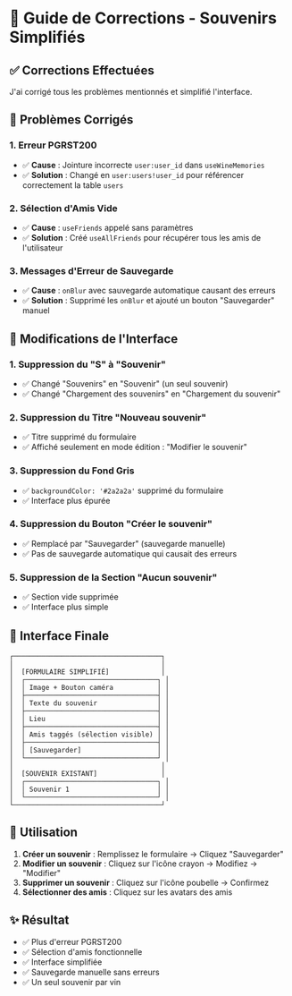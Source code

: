 # 🍷 Guide de Corrections - Souvenirs Simplifiés

## ✅ **Corrections Effectuées**

J'ai corrigé tous les problèmes mentionnés et simplifié l'interface.

## 🔧 **Problèmes Corrigés**

### **1. Erreur PGRST200**
- ✅ **Cause** : Jointure incorrecte `user:user_id` dans `useWineMemories`
- ✅ **Solution** : Changé en `user:users!user_id` pour référencer correctement la table `users`

### **2. Sélection d'Amis Vide**
- ✅ **Cause** : `useFriends` appelé sans paramètres
- ✅ **Solution** : Créé `useAllFriends` pour récupérer tous les amis de l'utilisateur

### **3. Messages d'Erreur de Sauvegarde**
- ✅ **Cause** : `onBlur` avec sauvegarde automatique causant des erreurs
- ✅ **Solution** : Supprimé les `onBlur` et ajouté un bouton "Sauvegarder" manuel

## 🎯 **Modifications de l'Interface**

### **1. Suppression du "S" à "Souvenir"**
- ✅ Changé "Souvenirs" en "Souvenir" (un seul souvenir)
- ✅ Changé "Chargement des souvenirs" en "Chargement du souvenir"

### **2. Suppression du Titre "Nouveau souvenir"**
- ✅ Titre supprimé du formulaire
- ✅ Affiché seulement en mode édition : "Modifier le souvenir"

### **3. Suppression du Fond Gris**
- ✅ `backgroundColor: '#2a2a2a'` supprimé du formulaire
- ✅ Interface plus épurée

### **4. Suppression du Bouton "Créer le souvenir"**
- ✅ Remplacé par "Sauvegarder" (sauvegarde manuelle)
- ✅ Pas de sauvegarde automatique qui causait des erreurs

### **5. Suppression de la Section "Aucun souvenir"**
- ✅ Section vide supprimée
- ✅ Interface plus simple

## 🎨 **Interface Finale**

```
┌─────────────────────────────────────┐
│                                     │
│  [FORMULAIRE SIMPLIFIÉ]             │
│  ┌─────────────────────────────────┐ │
│  │ Image + Bouton caméra           │ │
│  ├─────────────────────────────────┤ │
│  │ Texte du souvenir               │ │
│  ├─────────────────────────────────┤ │
│  │ Lieu                            │ │
│  ├─────────────────────────────────┤ │
│  │ Amis taggés (sélection visible) │ │
│  ├─────────────────────────────────┤ │
│  │ [Sauvegarder]                   │ │
│  └─────────────────────────────────┘ │
│                                     │
│  [SOUVENIR EXISTANT]                │
│  ┌─────────────────────────────────┐ │
│  │ Souvenir 1                      │ │
│  └─────────────────────────────────┘ │
└─────────────────────────────────────┘
```

## 🚀 **Utilisation**

1. **Créer un souvenir** : Remplissez le formulaire → Cliquez "Sauvegarder"
2. **Modifier un souvenir** : Cliquez sur l'icône crayon → Modifiez → "Modifier"
3. **Supprimer un souvenir** : Cliquez sur l'icône poubelle → Confirmez
4. **Sélectionner des amis** : Cliquez sur les avatars des amis

## ✨ **Résultat**

- ✅ Plus d'erreur PGRST200
- ✅ Sélection d'amis fonctionnelle
- ✅ Interface simplifiée
- ✅ Sauvegarde manuelle sans erreurs
- ✅ Un seul souvenir par vin






